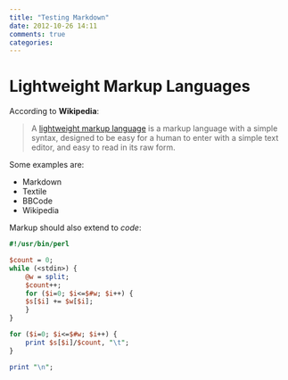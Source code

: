```yaml
---
title: "Testing Markdown"
date: 2012-10-26 14:11
comments: true
categories: 
---
```


Lightweight Markup Languages
============================

According to **Wikipedia**:

> A [lightweight markup language](http://is.gd/gns)
is a markup language with a simple syntax, designed 
to be easy for a human to enter with a simple text 
editor, and easy to read in its raw form. 

Some examples are:

* Markdown
* Textile
* BBCode
* Wikipedia

Markup should also extend to _code_: 

``` perl compute_average.pl
#!/usr/bin/perl

$count = 0;
while (<stdin>) {
    @w = split;
    $count++;
    for ($i=0; $i<=$#w; $i++) {
	$s[$i] += $w[$i];
    }
}

for ($i=0; $i<=$#w; $i++) {
    print $s[$i]/$count, "\t";
}

print "\n";
```
